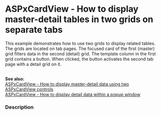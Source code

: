 # ASPxCardView - How to display master-detail tables in two grids on separate tabs


<p>This example demonstrates how to use two grids to display related tables. The grids are located on tab pages. The focused card of the first (master) grid filters data in the second (detail) grid. The template column in the first grid contains a button. When clicked, the button activates the second tab page with a detail grid on it.</p>
<p><br><strong>See also:</strong><br><a href="https://www.devexpress.com/Support/Center/Example/Details/T272616">ASPxCardView - How to display master-detail data using two ASPxCardView controls</a><br><a href="https://www.devexpress.com/Support/Center/Example/Details/T339685">ASPxCardView - How to display detail data within a popup window</a></p>


<h3>Description</h3>

&nbsp;

<br/>


